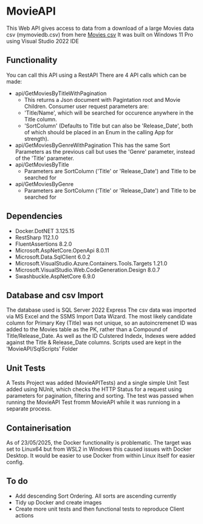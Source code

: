 # MovieAPI
This Web API gives access to data from a download of a large Movies data csv (mymoviedb.csv) from here [Movies csv](https://www.kaggle.com/datasets/disham993/9000-movies-dataset?resource=download)
It was built on Windows 11 Pro using Visual Studio 2022 IDE

## Functionality
You can call this API using a RestAPI 
There are 4 API calls which can be made:
- api/GetMoviesByTitleWithPagination
  - This returns a Json document with Pagintation root and Movie Children.
  Consumer user request parameters are:
  - 'Title/Name', which will be searched for occurence anywhere in the Title column.
  - 'SortColumn' (Defaults to Title but can also be 'Release_Date', both of which should be placed in an Enum in the calling App for strength).
- api/GetMoviesByGenreWithPagination
  This has the same Sort Parameters as the previous call but uses the 'Genre' parameter, instead of the 'Title' parameter.
- api/GetMoviesByTitle
  - Parameters are SortColumn ('Title' or 'Release_Date') and Title to be searched for
- api/GetMoviesByGenre
  - Parameters are SortColumn ('Title' or 'Release_Date') and Title to be searched for

## Dependencies
- Docker.DotNET 3.125.15
- RestSharp 112.1.0
- FluentAssertions 8.2.0
- Microsoft.AspNetCore.OpenApi 8.0.11
- Microsoft.Data.SqlClient 6.0.2
- Microsoft.VisualStudio.Azure.Containers.Tools.Targets 1.21.0
- Microsoft.VisualStudio.Web.CodeGeneration.Design 8.0.7
- Swashbuckle.AspNetCore 6.9.0

## Database and csv Import
The database used is SQL Server 2022 Express
The csv data was imported via MS Excel and the SSMS Import Data Wizard. The most likely candidate column for Primary Key (Title) was not unique, so an autoincremenet ID was added to the Movies table as the PK, rather than a Compound of Title/Release_Date.
As well as the ID Culstered Indedx, Indexes were added against the Title & Release_Date columns.
Scripts used are kept in the 'MovieAPI/SqlScripts' Folder

## Unit Tests
A Tests Project was added (MovieAPITests) and a single simple Unit Test added using NUnit, which checks the HTTP Status for a request using parameters for pagination, filtering and sorting. The test was passed when running the MovieAPI Test fromm MovieAPI while it was runniong in a separate process.

## Containerisation
As of 23/05/2025, the Docker functionality is problematic. The target was set to Linux64 but from WSL2 in Windows this caused issues with Docker Desktop. It would be easier to use Docker from within Linux itself for easier config.

## To do
- Add descending Sort Ordering. All sorts are ascending currently
- Tidy up Docker and create images
- Create more unit tests and then functional tests to reproduce Client actions




